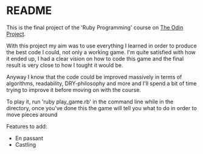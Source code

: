 # README

This is the final project of the 'Ruby Programming' course on [The Odin Project](https://www.theodinproject.com/courses/ruby-programming/lessons/ruby-final-project).

With this project my aim was to use everything I learned in order to produce the best code I could, not only a working game. I'm quite satisfied with how it ended up, I had a clear vision on how to code this game and the final result is very close to how I tought it would be.

Anyway I know that the code could be improved massively in terms of algorithms, readability, DRY-philosophy and more and I'll spend a bit of time trying to improve it before moving on with the course.

To play it, run 'ruby play_game.rb' in the command line while in the directory, once you've done this the game will tell you what to do in order to move pieces around

Features to add: 
* En passant
* Castling


